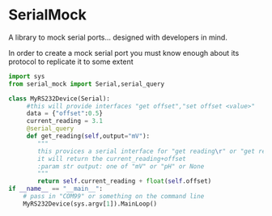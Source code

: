 SerialMock
==========

A library to mock serial ports... designed with developers in mind.

In order to create a mock serial port you must know enough about its protocol to replicate it to some extent

```python
import sys
from serial_mock import Serial,serial_query

class MyRS232Device(Serial):
     #this will provide interfaces "get offset","set offset <value>"
     data = {"offset":0.5}
     current_reading = 3.1
     @serial_query
     def get_reading(self,output="mV"):
        """
        this provices a serial interface for "get reading\r" or "get reading pH\r"
        it will return the current_reading+offset
        :param str output: one of "mV" or "pH" or None
        """
        return self.current_reading + float(self.offset)
if __name__ == "__main__":
    # pass in "COM99" or something on the command line
    MyRS232Device(sys.argv[1]).MainLoop()
     
```